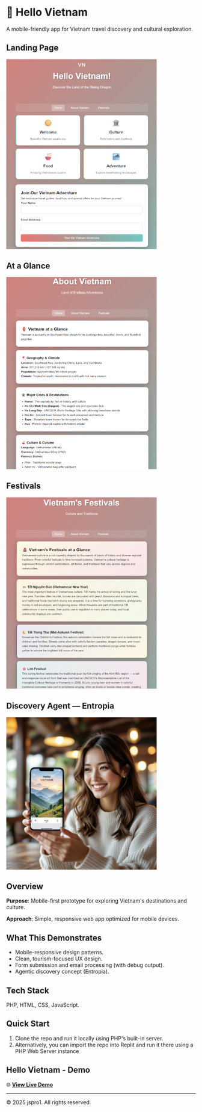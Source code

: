 # 🏮 Hello Vietnam
A mobile-friendly app for Vietnam travel discovery and cultural exploration.

<H2>Landing Page</H2>
<img src="assets/landing2.png" alt="Landing Page" width="400"><br>

<H2>At a Glance</H2>
<img src="assets/about2.png" alt="About Vietnam Page" width="400">

<H2>Festivals</H2>
<img src="assets/festivals2.png" alt="Festivals Page" width="400">

<H2>Discovery Agent — Entropia</H2>

<img src="assets/discovery-agent-entropia.jpg" alt="Discovery Agent — Entropia" width="400"><br>


## Overview

**Purpose**: Mobile-first prototype for exploring Vietnam's destinations and culture.

**Approach**: Simple, responsive web app optimized for mobile devices.

## What This Demonstrates

- Mobile-responsive design patterns.
- Clean, tourism-focused UX design.
- Form submission and email processing (with debug output).
- Agentic discovery concept (Entropia).

## Tech Stack

PHP, HTML, CSS, JavaScript.

## Quick Start
1. Clone the repo and run it locally using PHP's built-in server.
2. Alternatively, you can import the repo into Replit and run it there using a PHP Web Server instance

## Hello Vietnam - Demo

🌐 **<a href="http://hello-vietnam-demo.atwebpages.com/" target="_blank">View Live Demo</a>**

---
© 2025 jspro1. All rights reserved.
